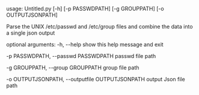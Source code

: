 usage: Untitled.py [-h] [-p PASSWDPATH] [-g GROUPPATH] [-o OUTPUTJSONPATH]

Parse the UNIX /etc/passwd and /etc/group files and combine the data into a
single json output

optional arguments:
  -h, --help            show this help message and exit
 
  -p PASSWDPATH,     --passwd PASSWDPATH
                        passwd file path
                        
  -g GROUPPATH,     --group GROUPPATH
                        group file path
                        
  -o OUTPUTJSONPATH,     --outputfile OUTPUTJSONPATH
                        output Json file path
